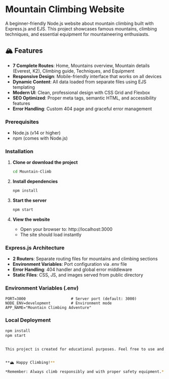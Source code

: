 # Mountain Climbing Website

A beginner-friendly Node.js website about mountain climbing built with Express.js and EJS. This project showcases famous mountains, climbing techniques, and essential equipment for mountaineering enthusiasts.

## 🏔️ Features

- **7 Complete Routes**: Home, Mountains overview, Mountain details (Everest, K2), Climbing guide, Techniques, and Equipment
- **Responsive Design**: Mobile-friendly interface that works on all devices
- **Dynamic Content**: All data loaded from separate files using EJS templating
- **Modern UI**: Clean, professional design with CSS Grid and Flexbox
- **SEO Optimized**: Proper meta tags, semantic HTML, and accessibility features
- **Error Handling**: Custom 404 page and graceful error management

### Prerequisites

- Node.js (v14 or higher)
- npm (comes with Node.js)

### Installation

1. **Clone or download the project**
   ```bash
   cd Mountain-Climb
   ```

2. **Install dependencies**
   ```bash
   npm install
   ```

4. **Start the server**
   ```bash
   npm start
   ```

5. **View the website**
   - Open your browser to: http://localhost:3000
   - The site should load instantly


### Express.js Architecture

- **2 Routers**: Separate routing files for mountains and climbing sections
- **Environment Variables**: Port configuration via .env file
- **Error Handling**: 404 handler and global error middleware
- **Static Files**: CSS, JS, and images served from public directory


### Environment Variables (.env)

```env
PORT=3000                    # Server port (default: 3000)
NODE_ENV=development         # Environment mode
APP_NAME="Mountain Climbing Adventure"
```

### Local Deployment
```bash
npm install
npm start


This project is created for educational purposes. Feel free to use and modify for learning.


**🏔️ Happy Climbing!**

*Remember: Always climb responsibly and with proper safety equipment.*